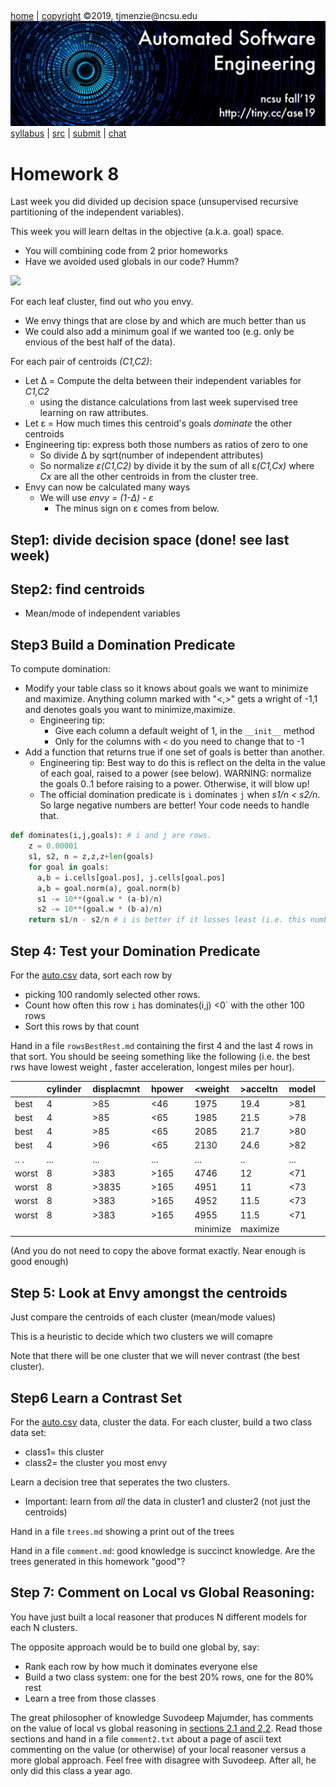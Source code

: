 <a name=top>&nbsp;<p> </a>

[home](http://tiny.cc/ase19#top) | 
[copyright](https://github.com/txt/ase19/blob/master/LICENSE.md#top) &copy;2019, tjmenzie&commat;ncsu.edu 
<br> [<img width=900 src="https://raw.githubusercontent.com/txt/ase19/master/etc/img/banner.png">](http://tiny.cc/ase19)<br> 
[syllabus](https://github.com/txt/ase19/blob/master/syllabus.md#top) | 
[src](http://menzies.us/fun) | 
[submit](http://tiny.cc/ase19give) | 
[chat](https://ase19.slack.com/) 

# Homework 8


Last week you did divided up decision space (unsupervised recursive partitioning of the independent variables).

This week you will learn deltas in the objective (a.k.a. goal) space.

- You will combining code from 2 prior homeworks
- Have we avoided  used globals in our code? Humm?

![](https://ievgensaxblog.files.wordpress.com/2018/09/v2pos5d.jpg)

For each leaf cluster, find out who you envy. 

-    We  envy things that are close by and which are much better than us
- We could also add a minimum goal if we wanted too (e.g. only be envious of the best half of the data).

For each pair of centroids _(C1,C2)_:

- Let &Delta; = Compute the delta between their  independent variables for _C1,C2_ 
  - using the distance calculations from last week
supervised tree learning on raw attributes.
- Let &epsilon; = How much  times this centroid's goals _dominate_ the other centroids
- Engineering tip: express both those numbers as ratios of zero to one
    - So divide &Delta; by sqrt(number of independent attributes)
    - So normalize _&epsilon;(C1,C2)_ by divide it by the sum of all &epsilon;_(C1,Cx)_ where _Cx_ are all the other centroids in from the cluster tree.
- Envy can now be calculated  many ways  
    - We will use _envy = (1-&Delta;) - &epsilon;_
       - The minus sign on &epsilon; comes from below.


## Step1: divide decision space (done! see last week)

## Step2: find centroids

- Mean/mode of independent variables

## Step3 Build a Domination Predicate

To compute domination:

- Modify your table class so it knows about goals we want to minimize and maximize. Anything column marked
 with "<,>"  gets a wright of -1,1 and denotes goals you want to minimize,maximize.
  - Engineering tip: 
    - Give each column a default weight of 1, in the `__init__` method
    - Only for the columns with `<` do you need to change that to -1
- Add a function that returns true if one set of goals is better than another. 
  - Engineering tip: Best way to do this is reflect on the delta in the value
of each goal, raised to a power (see below). WARNING: normalize the goals 0..1
    before raising to a power. Otherwise, it will blow up!
  - The official domination predicate is `i` dominates `j` when _s1/n < s2/n_.
    So large negative numbers are better! Your code needs to handle that.


```python
def dominates(i,j,goals): # i and j are rows.
    z = 0.00001
    s1, s2, n = z,z,z+len(goals)
    for goal in goals:
      a,b = i.cells[goal.pos], j.cells[goal.pos]
      a,b = goal.norm(a), goal.norm(b)  
      s1 -= 10**(goal.w * (a-b)/n)
      s2 -= 10**(goal.w * (b-a)/n)
    return s1/n - s2/n # i is better if it losses least (i.e. this number under 0)
```

## Step 4: Test  your Domination Predicate

For the [auto.csv](../data/auto.csv) data, sort each row by

- picking 100 randomly selected other rows.
- Count how often this row `i` has dominates(i,j) <0` with the other 100 rows
- Sort this rows by that count

Hand in a file `rowsBestRest.md`
containing the first 4 and the last 4 rows in that sort. You should be seeing  something like the following
(i.e.  the best rws have lowest weight , faster acceleration, longest miles per hour).


|      |cylinder&nbsp;| displacmnt&nbsp;| hpower&nbsp;| <weight&nbsp;| >acceltn&nbsp;| model&nbsp;| origin&nbsp;| >mpg|
|------|--------|----------|-------|-------|---------|------|------|-------|
|best |4       | >85       | <46   | 1975  |  19.4   |  >81 |  3   |   40  |
|best |4       | >85       | <65   | 1985  |  21.5   |  >78 |  2   |   40  |
|best |4       | >85       | <65   | 2085  |  21.7   |  >80 |  2   |   40  |
|best |4       | >96       | <65   | 2130  |  24.6   |  >82 |  2   |   40  |
|..  .|...     | ...       | ...   | ...   |  ..     |  ... |  ... |   ... |
|worst|8       | >383      | >165  | 4746  |  12     |  <71 |  1   |   10  |
|worst|8       | >3835     | >165  | 4951  |  11     |  <73 |  1   |   10  |
|worst|8       | >383      | >165  | 4952  |  11.5   |  <73 |  1   |   10  |
|worst|8       | >383      | >165  | 4955  |  11.5   |  <71 |  1   |   10  |
|     |        |           |       | minimize| maximize|    |       | maximize      |

(And you do not need to copy the above format exactly. Near enough is good enough)

## Step 5: Look at Envy amongst the centroids

Just compare the centroids of each cluster (mean/mode values)

This is a heuristic to decide which two clusters we will comapre

Note that there will be one cluster that we will never contrast (the best cluster).

## Step6 Learn a Contrast Set

For the [auto.csv](../data/auto.csv) data, cluster the data.
For each cluster, build a two class data set:

- class1= this cluster
- class2= the cluster you most envy

Learn a decision tree that seperates the two clusters.

- Important: learn from _all_ the data in cluster1 and cluster2 (not just the centroids)
 
Hand in a file `trees.md` showing  a  print out of the trees

Hand in a  file `comment.md`:
 good knowledge is succinct knowledge. Are the trees generated in this homework "good"?

## Step 7: Comment on Local vs Global Reasoning:

You have just built a local reasoner that produces N different models for each N clusters.

The opposite approach would be to build one global by, say:

- Rank each row by how much it dominates everyone else
- Build a two class system: one for the best 20% rows, one for the 80% rest
- Learn a tree from those classes


The great philosopher of knowledge Suvodeep Majumder, has comments on the value 
of local vs global reasoning in 
[sections 2.1 and 2,2](../etc/img/general.pdf). Read those sections and hand in a  file `comment2.txt`
 about a page of ascii text commenting on the value (or otherwise) of your local reasoner versus a more global approach.
Feel free with disagree with Suvodeep. After all, he only did this class a year ago.


